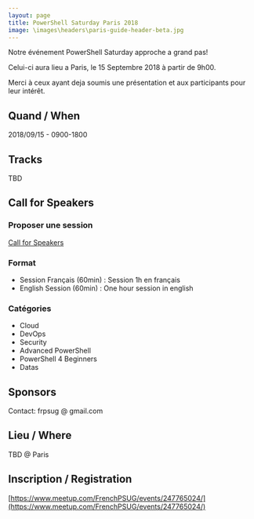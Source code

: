 ```yaml
---
layout: page
title: PowerShell Saturday Paris 2018
image: \images\headers\paris-guide-header-beta.jpg
---
```


Notre événement PowerShell Saturday approche a grand pas!

Celui-ci aura lieu a Paris, le 15 Septembre 2018 à partir de 9h00.

Merci à ceux ayant deja soumis une présentation et aux participants pour leur intérêt.

## Quand / When

2018/09/15 - 0900-1800

## Tracks

TBD

## Call for Speakers

### Proposer une session

[Call for Speakers](https://frpsug.cfp.io)

### Format

* Session Français (60min) : Session 1h en français
* English Session (60min) : One hour session in english

### Catégories

* Cloud
* DevOps
* Security
* Advanced PowerShell
* PowerShell 4 Beginners
* Datas

## Sponsors

Contact: frpsug @ gmail.com

## Lieu / Where

TBD @ Paris

## Inscription / Registration

[https://www.meetup.com/FrenchPSUG/events/247765024/](https://www.meetup.com/FrenchPSUG/events/247765024/)
